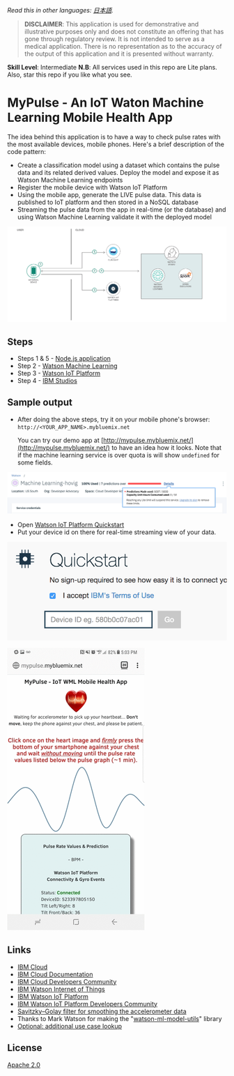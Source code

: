 *Read this in other languages: [日本語](README-ja.md).*

> **DISCLAIMER**: This application is used for demonstrative and illustrative purposes only and does not constitute an offering that has gone through regulatory review. It is not intended to serve as a medical application. There is no representation as to the accuracy of the output of this application and it is presented without warranty.

**__Skill Level__**: Intermediate
**__N.B__**: All services used in this repo are Lite plans. Also, star this repo if you like what you see.

# MyPulse - An IoT Waton Machine Learning Mobile Health App

The idea behind this application is to have a way to check pulse rates with the most available devices, mobile phones. Here's a brief description of the code pattern:

* Create a classification model using a dataset which contains the pulse data and its related derived values. Deploy the model and expose it as Watson Machine Learning endpoints
* Register the mobile device with Watson IoT Platform
* Using the mobile app, generate the LIVE pulse data. This data is published to IoT platform and then stored in a NoSQL database
* Streaming the pulse data from the app in real-time (or the database) and using Watson Machine Learning validate it with the deployed model

![](public/img/arch-diagram-health-model-1.png)

## Steps

* Steps 1 & 5 - [Node.js application](https://github.com/hovig/pulse-iot-wml-mobile-health/blob/master/NodejsApplication.md)
* Step 2 - [Watson Machine Learning](https://github.com/hovig/pulse-iot-wml-mobile-health/blob/master/WatsonMachineLearning.md)
* Step 3 - [Watson IoT Platform](https://github.com/hovig/pulse-iot-wml-mobile-health/blob/master/WatsonIoTPlatform.md)
* Step 4 - [IBM Studios](https://github.com/hovig/pulse-iot-wml-mobile-health/blob/master/IBMStudios.md)

## Sample output

* After doing the above steps, try it on your mobile phone's browser: `http://<YOUR_APP_NAME>.mybluemix.net`

  You can try our demo app at [http://mypulse.mybluemix.net/](http://mypulse.mybluemix.net/) to have an idea how it looks. Note that if the machine learning service is over quota is will show `undefined` for some fields.

![](public/img/plan.png)

* Open [Watson IoT Platform Quickstart](https://quickstart.internetofthings.ibmcloud.com/#/)
* Put your device id on there for real-time streaming view of your data.

![](public/img/qs.png)

![](public/img/mypulse.gif)

## Links

* [IBM Cloud](https://bluemix.net/)  
* [IBM Cloud Documentation](https://www.ng.bluemix.net/docs/)  
* [IBM Cloud Developers Community](http://developer.ibm.com/bluemix)  
* [IBM Watson Internet of Things](http://www.ibm.com/internet-of-things/)  
* [IBM Watson IoT Platform](http://www.ibm.com/internet-of-things/iot-solutions/watson-iot-platform/)   
* [IBM Watson IoT Platform Developers Community](https://developer.ibm.com/iotplatform/)
* [Savitzky–Golay filter for smoothing the accelerometer data](https://en.wikipedia.org/wiki/Savitzky%E2%80%93Golay_filter)
* Thanks to Mark Watson for making the "[watson-ml-model-utils](https://www.npmjs.com/package/watson-ml-model-utils)" library
* [Optional: additional use case lookup](https://developer.ibm.com/in/2017/05/31/watson-iot-platform-based-heart-emotion-analysis-using-lyfas-device-apache-spark/)

## License
[Apache 2.0](LICENSE)
